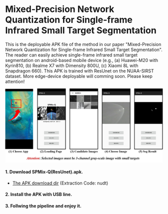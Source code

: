 # Mixed-Precision Network Quantization for Single-frame Infrared Small Target Segmentation

This is the deployable APK file of the method in our paper "Mixed-Precision Network Quantization for Single-frame Infrared Small Target Segmentation". The reader can easily achieve single-frame infrared small target segmentation on android-based mobile device (e.g., (a) Huawei-M20 with Kyrin810, (b) Realme X7 with Dimensity 800U, (c) Xiaomi 8L with Snapdragon 660). This APK is trained with ResUnet on the NUAA-SIRST dataset. More edge-device deployable will comming soon. Please keep attention! 

![outline](Pipeline.png)

#### 1. Download SPMix-Q(ResUnet).apk.
* [The APK download dir]([https://github.com/YimianDai/sirst](https://pan.baidu.com/s/1qh3UzyUZFDmkoV7CDl2U3Q?pwd=nudt)) (Extraction Code: nudt)
#### 2. Install the APK with USB line.
#### 3. Follwing the pipeline and enjoy it.
